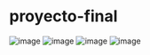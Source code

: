 # proyecto-final
![image](https://github.com/user-attachments/assets/d733898e-c9c8-49c4-b7d7-6d47dd584557)
![image](https://github.com/user-attachments/assets/9e8f1c17-cdd5-40ab-83e7-019790bc6123)
![image](https://github.com/user-attachments/assets/9f09e705-447d-4bf1-989d-5b91660765ee)
![image](https://github.com/user-attachments/assets/d3d28882-3ac2-463c-a88b-164155b8777a)
